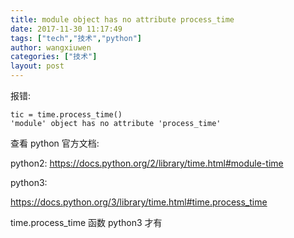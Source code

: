 ```yaml
---
title: module object has no attribute process_time
date: 2017-11-30 11:17:49
tags: ["tech","技术","python"]
author: wangxiuwen
categories: ["技术"]
layout: post
---
```


报错:

```
tic = time.process_time()
'module' object has no attribute 'process_time'
```

查看 python 官方文档:

python2:
<https://docs.python.org/2/library/time.html#module-time>

python3:

<https://docs.python.org/3/library/time.html#time.process_time>


time.process_time  函数 python3 才有